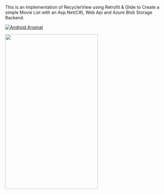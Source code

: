 This is an Implementation of RecyclerView using Retrofit & Glide to Create a simple Movie List with an Asp.Net(C#), Web Api and Azure Blob Storage Backend.


<a href="http://android-arsenal.com/details/3/4934"><img src="https://img.shields.io/badge/Android%20Arsenal-RecyclerView%20with%20Retrofit-brightgreen.svg?style=flat" border="0" alt="Android Arsenal"></a>

<img src="https://cloud.githubusercontent.com/assets/10815235/21578225/d46b679a-cf6f-11e6-859c-cda8ecfd0a3a.gif" height=500 width=300/>
